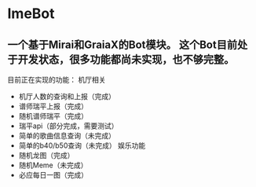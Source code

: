# ImeBot
 一个基于Mirai和GraiaX的Bot模块。
 这个Bot目前处于开发状态，很多功能都尚未实现，也不够完整。
 ---
 目前正在实现的功能：
 机厅相关
  * 机厅人数的查询和上报（完成）
  * 谱师瑞平上报（完成）
  * 随机谱师瑞平（完成）
  * 瑞平api（部分完成，需要测试）
  * 简单的歌曲信息查询（未完成）
  * 简单的b40/b50查询（未完成）
 娱乐功能
  * 随机龙图（完成）
  * 随机Meme（未完成）
  * 必应每日一图（完成）
